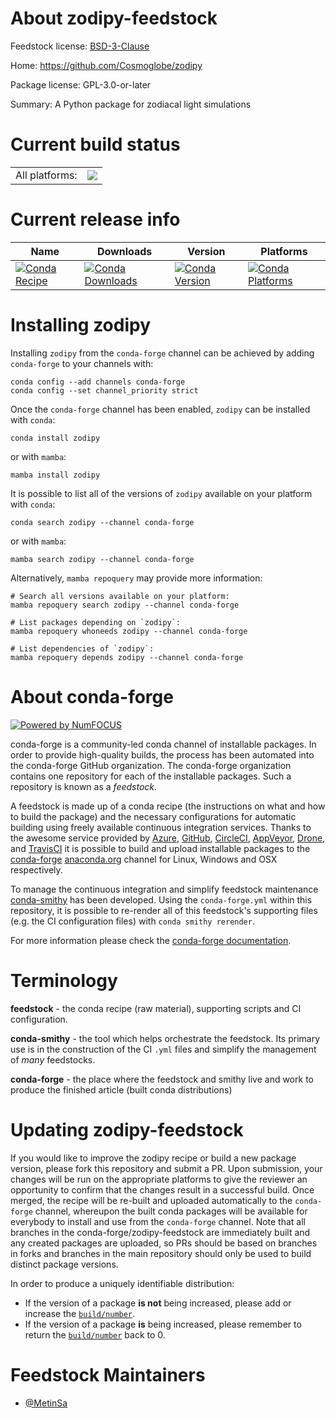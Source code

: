 About zodipy-feedstock
======================

Feedstock license: [BSD-3-Clause](https://github.com/conda-forge/zodipy-feedstock/blob/main/LICENSE.txt)

Home: https://github.com/Cosmoglobe/zodipy

Package license: GPL-3.0-or-later

Summary: A Python package for zodiacal light simulations

Current build status
====================


<table><tr><td>All platforms:</td>
    <td>
      <a href="https://dev.azure.com/conda-forge/feedstock-builds/_build/latest?definitionId=23454&branchName=main">
        <img src="https://dev.azure.com/conda-forge/feedstock-builds/_apis/build/status/zodipy-feedstock?branchName=main">
      </a>
    </td>
  </tr>
</table>

Current release info
====================

| Name | Downloads | Version | Platforms |
| --- | --- | --- | --- |
| [![Conda Recipe](https://img.shields.io/badge/recipe-zodipy-green.svg)](https://anaconda.org/conda-forge/zodipy) | [![Conda Downloads](https://img.shields.io/conda/dn/conda-forge/zodipy.svg)](https://anaconda.org/conda-forge/zodipy) | [![Conda Version](https://img.shields.io/conda/vn/conda-forge/zodipy.svg)](https://anaconda.org/conda-forge/zodipy) | [![Conda Platforms](https://img.shields.io/conda/pn/conda-forge/zodipy.svg)](https://anaconda.org/conda-forge/zodipy) |

Installing zodipy
=================

Installing `zodipy` from the `conda-forge` channel can be achieved by adding `conda-forge` to your channels with:

```
conda config --add channels conda-forge
conda config --set channel_priority strict
```

Once the `conda-forge` channel has been enabled, `zodipy` can be installed with `conda`:

```
conda install zodipy
```

or with `mamba`:

```
mamba install zodipy
```

It is possible to list all of the versions of `zodipy` available on your platform with `conda`:

```
conda search zodipy --channel conda-forge
```

or with `mamba`:

```
mamba search zodipy --channel conda-forge
```

Alternatively, `mamba repoquery` may provide more information:

```
# Search all versions available on your platform:
mamba repoquery search zodipy --channel conda-forge

# List packages depending on `zodipy`:
mamba repoquery whoneeds zodipy --channel conda-forge

# List dependencies of `zodipy`:
mamba repoquery depends zodipy --channel conda-forge
```


About conda-forge
=================

[![Powered by
NumFOCUS](https://img.shields.io/badge/powered%20by-NumFOCUS-orange.svg?style=flat&colorA=E1523D&colorB=007D8A)](https://numfocus.org)

conda-forge is a community-led conda channel of installable packages.
In order to provide high-quality builds, the process has been automated into the
conda-forge GitHub organization. The conda-forge organization contains one repository
for each of the installable packages. Such a repository is known as a *feedstock*.

A feedstock is made up of a conda recipe (the instructions on what and how to build
the package) and the necessary configurations for automatic building using freely
available continuous integration services. Thanks to the awesome service provided by
[Azure](https://azure.microsoft.com/en-us/services/devops/), [GitHub](https://github.com/),
[CircleCI](https://circleci.com/), [AppVeyor](https://www.appveyor.com/),
[Drone](https://cloud.drone.io/welcome), and [TravisCI](https://travis-ci.com/)
it is possible to build and upload installable packages to the
[conda-forge](https://anaconda.org/conda-forge) [anaconda.org](https://anaconda.org/)
channel for Linux, Windows and OSX respectively.

To manage the continuous integration and simplify feedstock maintenance
[conda-smithy](https://github.com/conda-forge/conda-smithy) has been developed.
Using the ``conda-forge.yml`` within this repository, it is possible to re-render all of
this feedstock's supporting files (e.g. the CI configuration files) with ``conda smithy rerender``.

For more information please check the [conda-forge documentation](https://conda-forge.org/docs/).

Terminology
===========

**feedstock** - the conda recipe (raw material), supporting scripts and CI configuration.

**conda-smithy** - the tool which helps orchestrate the feedstock.
                   Its primary use is in the construction of the CI ``.yml`` files
                   and simplify the management of *many* feedstocks.

**conda-forge** - the place where the feedstock and smithy live and work to
                  produce the finished article (built conda distributions)


Updating zodipy-feedstock
=========================

If you would like to improve the zodipy recipe or build a new
package version, please fork this repository and submit a PR. Upon submission,
your changes will be run on the appropriate platforms to give the reviewer an
opportunity to confirm that the changes result in a successful build. Once
merged, the recipe will be re-built and uploaded automatically to the
`conda-forge` channel, whereupon the built conda packages will be available for
everybody to install and use from the `conda-forge` channel.
Note that all branches in the conda-forge/zodipy-feedstock are
immediately built and any created packages are uploaded, so PRs should be based
on branches in forks and branches in the main repository should only be used to
build distinct package versions.

In order to produce a uniquely identifiable distribution:
 * If the version of a package **is not** being increased, please add or increase
   the [``build/number``](https://docs.conda.io/projects/conda-build/en/latest/resources/define-metadata.html#build-number-and-string).
 * If the version of a package **is** being increased, please remember to return
   the [``build/number``](https://docs.conda.io/projects/conda-build/en/latest/resources/define-metadata.html#build-number-and-string)
   back to 0.

Feedstock Maintainers
=====================

* [@MetinSa](https://github.com/MetinSa/)

